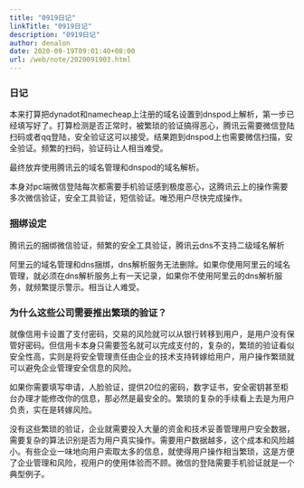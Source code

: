 ```yaml
---
title: "0919日记"
linkTitle: "0919日记"
description: "0919日记"
author: denalon
date: 2020-09-19T09:01:40+08:00
url: /web/note/2020091903.html
---
```


### 日记

本来打算把dynadot和namecheap上注册的域名设置到dnspod上解析，第一步已经填写好了。打算检测是否正常时，被繁琐的验证搞得恶心，腾讯云需要微信登陆扫码或者qq登陆，安全验证这可以接受。结果跑到dnspod上也需要微信扫描，安全验证。频繁的扫码，验证码让人相当难受。

最终放弃使用腾讯云的域名管理和dnspod的域名解析。

本身对pc端微信登陆每次都需要手机验证感到极度恶心，这腾讯云上的操作需要多次微信验证，安全工具验证，短信验证。唯恐用户尽快完成操作。



### 捆绑设定

腾讯云的捆绑微信验证，频繁的安全工具验证，腾讯云dns不支持二级域名解析

阿里云的域名管理和dns捆绑，dns解析服务无法删除。如果你使用阿里云的域名管理，就必须在dns解析服务上有一天记录，如果你不使用阿里云的dns解析服务，就频繁提示警示。相当让人难受。


### 为什么这些公司需要推出繁琐的验证？

就像信用卡设置了支付密码，交易的风险就可以从银行转移到用户，是用户没有保管好密码。但信用卡本身只需要签名就可以完成支付的，复杂的，繁琐的验证看似安全性高，实则是将安全管理责任由企业的技术支持转嫁给用户，用户操作繁琐就可以避免企业管理安全信息的风险。

如果你需要填写申请，人脸验证，提供20位的密码，数字证书，安全密钥甚至柜台办理才能修改你的信息，那必然是最安全的。繁琐的复杂的手续看上去是为用户负责，实在是转嫁风险。

没有这些繁琐的验证，企业就需要投入大量的资金和技术妥善管理用户安全数据，需要复杂的算法识别是否为用户真实操作。需要用户数据越多，这个成本和风险越小。有些企业一味地向用户索取太多的信息，就使得用户操作相当繁琐，这是方便了企业管理和风险，视用户的使用体验而不顾。微信的登陆需要手机验证就是一个典型例子。